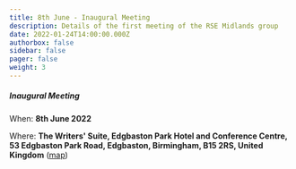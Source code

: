 ```yaml
---
title: 8th June - Inaugural Meeting
description: Details of the first meeting of the RSE Midlands group
date: 2022-01-24T14:00:00.000Z
authorbox: false
sidebar: false
pager: false
weight: 3
---
```

 
##### Inaugural Meeting

When: **8th June 2022**

Where: **The Writers' Suite, Edgbaston Park Hotel and Conference Centre, 53 Edgbaston Park Road, Edgbaston, Birmingham, B15 2RS, United Kingdom** ([map](https://goo.gl/maps/x6MygSQ8JwRsx4U9A))


<!--more-->